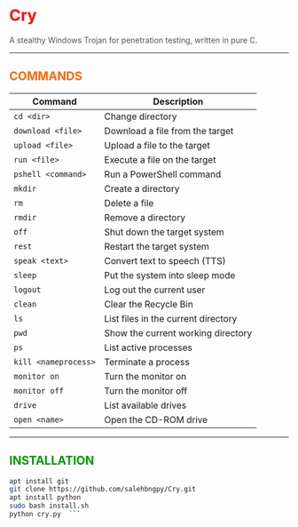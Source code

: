 # <span style="color: #ff0000;">Cry</span>  
<span style="color: #555;">A stealthy Windows Trojan for penetration testing, written in pure C.</span>  

---

## <span style="color: #ff6600;">COMMANDS</span>  

| Command                     | Description                                  |  
|-----------------------------|----------------------------------------------|  
| `cd <dir>`                  | Change directory                            |  
| `download <file>`           | Download a file from the target             |  
| `upload <file>`             | Upload a file to the target                 |  
| `run <file>`                | Execute a file on the target                |  
| `pshell <command>`          | Run a PowerShell command                    |  
| `mkdir`                     | Create a directory                          |  
| `rm`                        | Delete a file                               |  
| `rmdir`                     | Remove a directory                          |  
| `off`                       | Shut down the target system                 |  
| `rest`                      | Restart the target system                   |  
| `speak <text>`              | Convert text to speech (TTS)                |  
| `sleep`                     | Put the system into sleep mode              |  
| `logout`                    | Log out the current user                    |  
| `clean`                     | Clear the Recycle Bin                       |  
| `ls`                        | List files in the current directory         |  
| `pwd`                       | Show the current working directory          |  
| `ps`                        | List active processes                       |  
| `kill <nameprocess>`        | Terminate a process                         |  
| `monitor on`                | Turn the monitor on                         |  
| `monitor off`               | Turn the monitor off                        |  
| `drive`                     | List available drives                       |  
| `open <name>`               | Open the CD-ROM drive                       |  

---

## <span style="color: #009900;">INSTALLATION</span>  

```bash
apt install git  
git clone https://github.com/salehbngpy/Cry.git  
apt install python  
sudo bash install.sh  
python cry.py  ```
